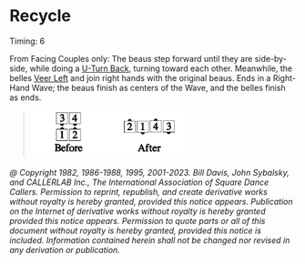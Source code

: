 
# Recycle

Timing: 6

From Facing Couples only: The beaus step forward until they are side-by-side, while
doing a [U-Turn Back](../b1/turn_back.md), turning toward each other. Meanwhile, the belles
[Veer Left](../b1/veer.md) and join
right hands with the original beaus. Ends in a Right-Hand Wave; the beaus finish as
centers of the Wave, and the belles finish as ends.

> 
> ![alt](recycle_1a.png)![alt](recycle_1b.png)
> 

###### @ Copyright 1982, 1986-1988, 1995, 2001-2023. Bill Davis, John Sybalsky, and CALLERLAB Inc., The International Association of Square Dance Callers. Permission to reprint, republish, and create derivative works without royalty is hereby granted, provided this notice appears. Publication on the Internet of derivative works without royalty is hereby granted provided this notice appears. Permission to quote parts or all of this document without royalty is hereby granted, provided this notice is included. Information contained herein shall not be changed nor revised in any derivation or publication.
